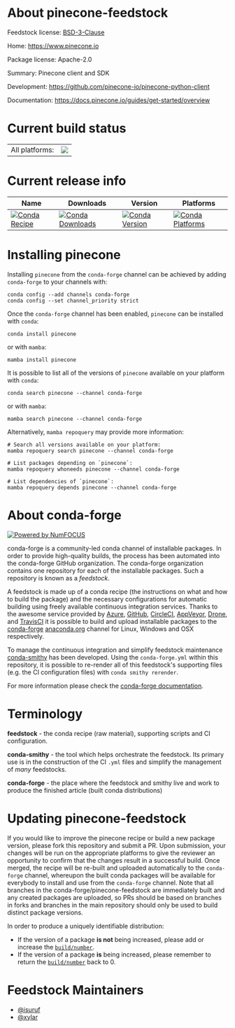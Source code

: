 About pinecone-feedstock
========================

Feedstock license: [BSD-3-Clause](https://github.com/conda-forge/pinecone-feedstock/blob/main/LICENSE.txt)

Home: https://www.pinecone.io

Package license: Apache-2.0

Summary: Pinecone client and SDK

Development: https://github.com/pinecone-io/pinecone-python-client

Documentation: https://docs.pinecone.io/guides/get-started/overview

Current build status
====================


<table><tr><td>All platforms:</td>
    <td>
      <a href="https://dev.azure.com/conda-forge/feedstock-builds/_build/latest?definitionId=25158&branchName=main">
        <img src="https://dev.azure.com/conda-forge/feedstock-builds/_apis/build/status/pinecone-feedstock?branchName=main">
      </a>
    </td>
  </tr>
</table>

Current release info
====================

| Name | Downloads | Version | Platforms |
| --- | --- | --- | --- |
| [![Conda Recipe](https://img.shields.io/badge/recipe-pinecone-green.svg)](https://anaconda.org/conda-forge/pinecone) | [![Conda Downloads](https://img.shields.io/conda/dn/conda-forge/pinecone.svg)](https://anaconda.org/conda-forge/pinecone) | [![Conda Version](https://img.shields.io/conda/vn/conda-forge/pinecone.svg)](https://anaconda.org/conda-forge/pinecone) | [![Conda Platforms](https://img.shields.io/conda/pn/conda-forge/pinecone.svg)](https://anaconda.org/conda-forge/pinecone) |

Installing pinecone
===================

Installing `pinecone` from the `conda-forge` channel can be achieved by adding `conda-forge` to your channels with:

```
conda config --add channels conda-forge
conda config --set channel_priority strict
```

Once the `conda-forge` channel has been enabled, `pinecone` can be installed with `conda`:

```
conda install pinecone
```

or with `mamba`:

```
mamba install pinecone
```

It is possible to list all of the versions of `pinecone` available on your platform with `conda`:

```
conda search pinecone --channel conda-forge
```

or with `mamba`:

```
mamba search pinecone --channel conda-forge
```

Alternatively, `mamba repoquery` may provide more information:

```
# Search all versions available on your platform:
mamba repoquery search pinecone --channel conda-forge

# List packages depending on `pinecone`:
mamba repoquery whoneeds pinecone --channel conda-forge

# List dependencies of `pinecone`:
mamba repoquery depends pinecone --channel conda-forge
```


About conda-forge
=================

[![Powered by
NumFOCUS](https://img.shields.io/badge/powered%20by-NumFOCUS-orange.svg?style=flat&colorA=E1523D&colorB=007D8A)](https://numfocus.org)

conda-forge is a community-led conda channel of installable packages.
In order to provide high-quality builds, the process has been automated into the
conda-forge GitHub organization. The conda-forge organization contains one repository
for each of the installable packages. Such a repository is known as a *feedstock*.

A feedstock is made up of a conda recipe (the instructions on what and how to build
the package) and the necessary configurations for automatic building using freely
available continuous integration services. Thanks to the awesome service provided by
[Azure](https://azure.microsoft.com/en-us/services/devops/), [GitHub](https://github.com/),
[CircleCI](https://circleci.com/), [AppVeyor](https://www.appveyor.com/),
[Drone](https://cloud.drone.io/welcome), and [TravisCI](https://travis-ci.com/)
it is possible to build and upload installable packages to the
[conda-forge](https://anaconda.org/conda-forge) [anaconda.org](https://anaconda.org/)
channel for Linux, Windows and OSX respectively.

To manage the continuous integration and simplify feedstock maintenance
[conda-smithy](https://github.com/conda-forge/conda-smithy) has been developed.
Using the ``conda-forge.yml`` within this repository, it is possible to re-render all of
this feedstock's supporting files (e.g. the CI configuration files) with ``conda smithy rerender``.

For more information please check the [conda-forge documentation](https://conda-forge.org/docs/).

Terminology
===========

**feedstock** - the conda recipe (raw material), supporting scripts and CI configuration.

**conda-smithy** - the tool which helps orchestrate the feedstock.
                   Its primary use is in the construction of the CI ``.yml`` files
                   and simplify the management of *many* feedstocks.

**conda-forge** - the place where the feedstock and smithy live and work to
                  produce the finished article (built conda distributions)


Updating pinecone-feedstock
===========================

If you would like to improve the pinecone recipe or build a new
package version, please fork this repository and submit a PR. Upon submission,
your changes will be run on the appropriate platforms to give the reviewer an
opportunity to confirm that the changes result in a successful build. Once
merged, the recipe will be re-built and uploaded automatically to the
`conda-forge` channel, whereupon the built conda packages will be available for
everybody to install and use from the `conda-forge` channel.
Note that all branches in the conda-forge/pinecone-feedstock are
immediately built and any created packages are uploaded, so PRs should be based
on branches in forks and branches in the main repository should only be used to
build distinct package versions.

In order to produce a uniquely identifiable distribution:
 * If the version of a package **is not** being increased, please add or increase
   the [``build/number``](https://docs.conda.io/projects/conda-build/en/latest/resources/define-metadata.html#build-number-and-string).
 * If the version of a package **is** being increased, please remember to return
   the [``build/number``](https://docs.conda.io/projects/conda-build/en/latest/resources/define-metadata.html#build-number-and-string)
   back to 0.

Feedstock Maintainers
=====================

* [@isuruf](https://github.com/isuruf/)
* [@xylar](https://github.com/xylar/)

